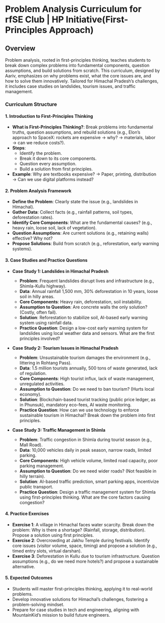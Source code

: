 # Problem Analysis Curriculum for rfSE Club | HP Initiative(First-Principles Approach)

## Overview

Problem analysis, rooted in first-principles thinking, teaches students to break down complex problems into fundamental components, question assumptions, and build solutions from scratch. This curriculum, designed by Aariv, emphasizes on why problems exist, what the core issues are, and how to solve them innovatively. Tailored for Himachal Pradesh’s challenges, it includes case studies on landslides, tourism issues, and traffic management.

### Curriculum Structure

#### 1. Introduction to First-Principles Thinking

- **What is First-Principles Thinking?**: Break problems into fundamental truths, question assumptions, and rebuild solutions (e.g., Elon’s approach to SpaceX: rockets are expensive → why? → materials, labor → can we reduce costs?).
- **Steps**:
  - Identify the problem.
  - Break it down to its core components.
  - Question every assumption.
  - Build a solution from first principles.
- **Example**: Why are textbooks expensive? → Paper, printing, distribution → Can we use digital platforms instead?

#### 2. Problem Analysis Framework

- **Define the Problem**: Clearly state the issue (e.g., landslides in Himachal).
- **Gather Data**: Collect facts (e.g., rainfall patterns, soil types, deforestation rates).
- **Identify Core Components**: What are the fundamental causes? (e.g., heavy rain, loose soil, lack of vegetation).
- **Question Assumptions**: Are current solutions (e.g., retaining walls) effective? Why not?
- **Propose Solutions**: Build from scratch (e.g., reforestation, early warning systems).

#### 3. Case Studies and Practice Questions

- **Case Study 1: Landslides in Himachal Pradesh**
  - **Problem**: Frequent landslides disrupt lives and infrastructure (e.g., Shimla-Kullu highway).
  - **Data**: Annual rainfall 1,500 mm, 30% deforestation in 10 years, loose soil in hilly areas.
  - **Core Components**: Heavy rain, deforestation, soil instability.
  - **Assumption to Question**: Are concrete walls the only solution? (Costly, often fail).
  - **Solution**: Reforestation to stabilize soil, AI-based early warning system using rainfall data.
  - **Practice Question**: Design a low-cost early warning system for landslides using local weather data and sensors. What are the first principles involved?

- **Case Study 2: Tourism Issues in Himachal Pradesh**
  - **Problem**: Unsustainable tourism damages the environment (e.g., littering in Rohtang Pass).
  - **Data**: 1.5 million tourists annually, 500 tons of waste generated, lack of regulation.
  - **Core Components**: High tourist influx, lack of waste management, unregulated activities.
  - **Assumption to Question**: Do we need to ban tourism? (Hurts local economy).
  - **Solution**: Blockchain-based tourist tracking (public price ledger, as in Phunsuk), mandatory eco-fees, AI waste monitoring.
  - **Practice Question**: How can we use technology to enforce sustainable tourism in Himachal? Break down the problem into first principles.

- **Case Study 3: Traffic Management in Shimla**
  - **Problem**: Traffic congestion in Shimla during tourist season (e.g., Mall Road).
  - **Data**: 10,000 vehicles daily in peak season, narrow roads, limited parking.
  - **Core Components**: High vehicle volume, limited road capacity, poor parking management.
  - **Assumption to Question**: Do we need wider roads? (Not feasible in hilly terrain).
  - **Solution**: AI-based traffic prediction, smart parking apps, incentivize public transport.
  - **Practice Question**: Design a traffic management system for Shimla using first-principles thinking. What are the core factors causing congestion?

#### 4. Practice Exercises

- **Exercise 1**: A village in Himachal faces water scarcity. Break down the problem: Why is there a shortage? (Rainfall, storage, distribution). Propose a solution using first principles.
- **Exercise 2**: Overcrowding at Jakhu Temple during festivals. Identify core issues (visitor volume, space, timing) and propose a solution (e.g., timed entry slots, virtual darshan).
- **Exercise 3**: Deforestation in Kullu due to tourism infrastructure. Question assumptions (e.g., do we need more hotels?) and propose a sustainable alternative.

#### 5. Expected Outcomes

- Students will master first-principles thinking, applying it to real-world problems.
- Develop innovative solutions for Himachal’s challenges, fostering a problem-solving mindset.
- Prepare for case studies in tech and engineering, aligning with MountainKid’s mission to build future engineers.
